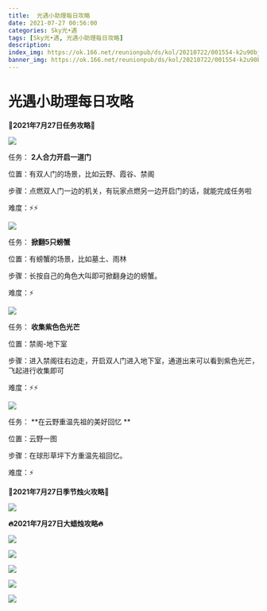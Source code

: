 ```yaml
---
title:  光遇小助理每日攻略
date: 2021-07-27 00:56:00
categories: Sky光•遇
tags: [Sky光•遇, 光遇小助理每日攻略]
description: 
index_img: https://ok.166.net/reunionpub/ds/kol/20210722/001554-k2u90bj7ay.png?imageView&thumbnail=600x0&type=jpg
banner_img: https://ok.166.net/reunionpub/ds/kol/20210722/001554-k2u90bj7ay.png?imageView&thumbnail=600x0&type=jpg
---
```

#  光遇小助理每日攻略
**👑2021年7月27日任务攻略👑**

![](https://ok.166.net/reunionpub/ds/kol/20210727/000947-n0ypikw6l3.png)

任务： **2人合力开启一道门**

位置：有双人门的场景，比如云野、霞谷、禁阁

步骤：点燃双人门一边的机关，有玩家点燃另一边开启门的话，就能完成任务啦

难度：⚡⚡

![](https://ok.166.net/reunionpub/ds/kol/20210727/001115-c97dgu8pfo.png)

任务： **掀翻5只螃蟹**

位置：有螃蟹的场景，比如墓土、雨林

步骤：长按自己的角色大叫即可掀翻身边的螃蟹。

难度：⚡

![](https://ok.166.net/reunionpub/ds/kol/20210727/001157-utas49yhom.png)

任务： **收集紫色色光芒**

位置：禁阁-地下室

步骤：进入禁阁往右边走，开启双人门进入地下室，通道出来可以看到紫色光芒，飞起进行收集即可

难度：⚡⚡

![](https://ok.166.net/reunionpub/ds/kol/20210727/001240-80hje6lrvi.png)

任务： **在云野重温先祖的美好回忆  **

位置：云野一图

步骤：在球形草坪下方重温先祖回忆。

难度：⚡

 **🌹2021年7月27日季节烛火攻略🌹**

![](https://ok.166.net/reunionpub/ds/kol/20210727/000911-06r7bdugqv.png)

  

 **🔥2021年7月27日大蜡烛攻略🔥**

![](https://ok.166.net/reunionpub/ds/kol/20210727/001416-lss7n8thga.png)

![](https://ok.166.net/reunionpub/ds/kol/20210727/001457-e3kurgna12.png)

![](https://ok.166.net/reunionpub/ds/kol/20210727/001515-cn7em2lpwu.png)

![](https://ok.166.net/reunionpub/ds/kol/20210727/001508-zot9u05hp7.png)

![](https://ok.166.net/reunionpub/ds/kol/20210727/001527-7whqibra9v.png)

